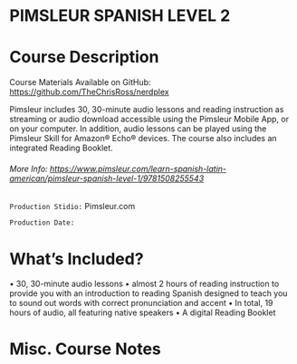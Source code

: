 # PIMSLEUR SPANISH LEVEL 2

# Course Description

Course Materials Available on GitHub: https://github.com/TheChrisRoss/nerdplex

Pimsleur includes 30, 30-minute audio lessons and reading instruction as streaming or audio download accessible using the Pimsleur Mobile App, or on your computer. In addition, audio lessons can be played using the Pimsleur Skill for Amazon® Echo® devices. The course also includes an integrated Reading Booklet.

###### More Info:  https://www.pimsleur.com/learn-spanish-latin-american/pimsleur-spanish-level-1/9781508255543

`Production Stidio:` Pimsleur.com

`Production Date:` 

# What’s Included?
• 30, 30-minute audio lessons
• almost 2 hours of reading instruction to provide you with an introduction to reading Spanish designed to teach you to sound out words with correct pronunciation and accent
• In total, 19 hours of audio, all featuring native speakers
• A digital Reading Booklet

# Misc. Course Notes
